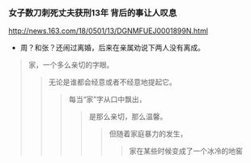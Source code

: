 ### 女子数刀刺死丈夫获刑13年 背后的事让人叹息
http://news.163.com/18/0501/13/DGNMFUEJ0001899N.html
- 周？和张？还闹过离婚，后来在亲属劝说下两人没有离成。
>家，一个多么亲切的字眼。
>>无论是谁都会经意或者不经意地提起它。
>>>每当“家”字从口中飘出，
>>>>是那么亲切，那么温馨。
>>>>>但随着家庭暴力的发生，
>>>>>>家在某些时候变成了一个冰冷的地窖
